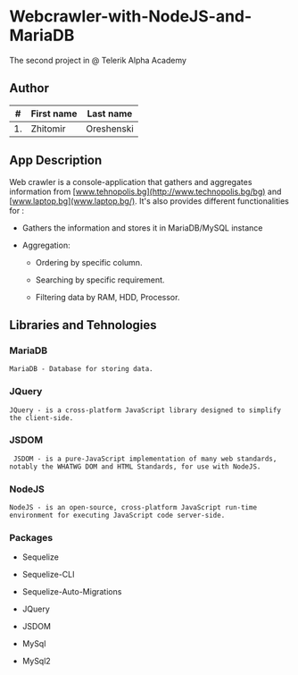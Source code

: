# Webcrawler-with-NodeJS-and-MariaDB

The second project in @ Telerik Alpha Academy

## Author

| #        | First name | Last name  |       
| -------- | --------- 	| ---------- |
| 1.	   | Zhitomir  	| Oreshenski |


## App Description

Web crawler is a console-application that gathers and aggregates information from [www.tehnopolis.bg](http://www.technopolis.bg/bg) and [www.laptop.bg](www.laptop.bg/). It's also provides different
functionalities for :

- Gathers the information and stores it in MariaDB/MySQL instance

- Aggregation:

	- Ordering by specific column.

	- Searching  by specific requirement.

	- Filtering data by RAM, HDD, Processor.


## Libraries and Tehnologies

### MariaDB 

	MariaDB - Database for storing data.

### JQuery

	JQuery - is a cross-platform JavaScript library designed to simplify the client-side.

### JSDOM

	 JSDOM - is a pure-JavaScript implementation of many web standards, notably the WHATWG DOM and HTML Standards, for use with NodeJS. 
	 
### NodeJS

	NodeJS - is an open-source, cross-platform JavaScript run-time environment for executing JavaScript code server-side. 
	
### Packages

- Sequelize

- Sequelize-CLI

- Sequelize-Auto-Migrations

- JQuery

- JSDOM

- MySql

- MySql2



